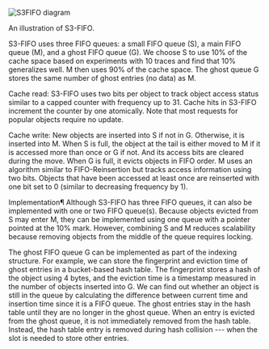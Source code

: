 ![S3FIFO diagram](https://s3fifo.com/assets/posts/2023-08-16-s3fifo/diagram_s3fifo.svg)

An illustration of S3-FIFO.


S3-FIFO uses three FIFO queues: a small FIFO queue (S), a main FIFO queue (M), and a ghost FIFO queue (G). We choose S to use 10% of the cache space based on experiments with 10 traces and find that 10% generalizes well. M then uses 90% of the cache space. The ghost queue G stores the same number of ghost entries (no data) as M.

Cache read: S3-FIFO uses two bits per object to track object access status similar to a capped counter with frequency up to 31. Cache hits in S3-FIFO increment the counter by one atomically. Note that most requests for popular objects require no update.

Cache write: New objects are inserted into S if not in G. Otherwise, it is inserted into M. When S is full, the object at the tail is either moved to M if it is accessed more than once or G if not. And its access bits are cleared during the move.
When G is full, it evicts objects in FIFO order. M uses an algorithm similar to FIFO-Reinsertion but tracks access information using two bits. Objects that have been accessed at least once are reinserted with one bit set to 0 (similar to decreasing frequency by 1).

Implementation¶
Although S3-FIFO has three FIFO queues, it can also be implemented with one or two FIFO queue(s). Because objects evicted from S may enter M, they can be implemented using one queue with a pointer pointed at the 10% mark. However, combining S and M reduces scalability because removing objects from the middle of the queue requires locking.

The ghost FIFO queue G can be implemented as part of the indexing structure. For example, we can store the fingerprint and eviction time of ghost entries in a bucket-based hash table. The fingerprint stores a hash of the object using 4 bytes, and the eviction time is a timestamp measured in the number of objects inserted into G. We can find out whether an object is still in the queue by calculating the difference between current time and insertion time since it is a FIFO queue. The ghost entries stay in the hash table until they are no longer in the ghost queue. When an entry is evicted from the ghost queue, it is not immediately removed from the hash table. Instead, the hash table entry is removed during hash collision --- when the slot is needed to store other entries.